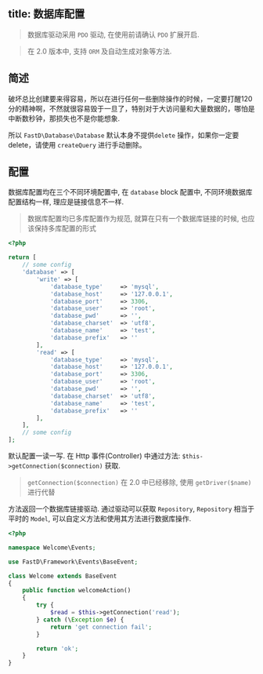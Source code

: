 title: 数据库配置
---

> 数据库驱动采用 `PDO` 驱动, 在使用前请确认 `PDO` 扩展开启.

> 在 2.0 版本中, 支持 `ORM` 及自动生成对象等方法.

## 简述

破坏总比创建要来得容易，所以在进行任何一些删除操作的时候，一定要打醒120分的精神啊，不然就很容易毁于一旦了，特别对于大访问量和大量数据的，哪怕是中断数秒钟，那损失也不是你能想象.

所以 `FastD\Database\Database` 默认本身不提供`delete` 操作，如果你一定要delete，请使用 `createQuery` 进行手动删除。

## 配置

数据库配置均在三个不同环境配置中, 在 `database` block 配置中, 不同环境数据库配置结构一样, 理应是链接信息不一样.

> 数据库配置均已多库配置作为规范, 就算在只有一个数据库链接的时候, 也应该保持多库配置的形式

```php
<?php

return [
    // some config
    'database' => [
        'write' => [
            'database_type'     => 'mysql',
            'database_host'     => '127.0.0.1',
            'database_port'     => 3306,
            'database_user'     => 'root',
            'database_pwd'      => '',
            'database_charset'  => 'utf8',
            'database_name'     => 'test',
            'database_prefix'   => ''
        ],
        'read' => [
            'database_type'     => 'mysql',
            'database_host'     => '127.0.0.1',
            'database_port'     => 3306,
            'database_user'     => 'root',
            'database_pwd'      => '',
            'database_charset'  => 'utf8',
            'database_name'     => 'test',
            'database_prefix'   => ''
        ],
    ],
    // some config
];
```

默认配置一读一写. 在 Http 事件(Controller) 中通过方法: `$this->getConnection($connection)` 获取.

> `getConnection($connection)` 在 2.0 中已经移除, 使用 `getDriver($name)` 进行代替

方法返回一个数据库链接驱动. 通过驱动可以获取 `Repository`, `Repository` 相当于平时的 `Model`, 可以自定义方法和使用其方法进行数据库操作.

```php
<?php

namespace Welcome\Events;

use FastD\Framework\Events\BaseEvent;

class Welcome extends BaseEvent
{
    public function welcomeAction()
    {
        try {
            $read = $this->getConnection('read');
        } catch (\Exception $e) {
            return 'get connection fail';
        }

    	return 'ok';
    }
}
```

